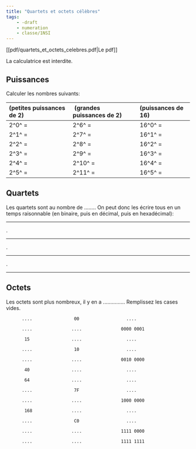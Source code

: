 ```yaml
---
title: "Quartets et octets célèbres"
tags:
    - -draft
    - numeration
    - classe/1NSI
---
```


[[pdf/quartets_et_octets_celebres.pdf|Le pdf]]

La calculatrice est interdite.

## Puissances

Calculer les nombres suivants:

(petites puissances de 2) | (grandes puissances de 2) | (puissances de 16)
:-------------------------|:--------------------------|:-------------------
2^0^ =                    | 2^6^ =                    | 16^0^ = 
2^1^ =                    | 2^7^ =                    | 16^1^ = 
2^2^ =                    | 2^8^ =                    | 16^2^ = 
2^3^ =                    | 2^9^ =                    | 16^3^ = 
2^4^ =                    | 2^10^ =                   | 16^4^ = 
2^5^ =                    | 2^11^ =                   | 16^5^ = 

## Quartets

Les quartets sont au nombre de ........ On peut donc les écrire tous en un temps raisonnable (en binaire, puis en décimal, puis en hexadécimal):

 <hr>
.
    <hr>
. <hr>
.
<hr>
   
## Octets

Les octets sont plus nombreux, il y en a ............... Remplissez les cases vides.

```
      ....                00                  ....
    
      ....               ....               0000 0001
    
       15                ....                 ....
    
      ....                10                  ....
    
      ....               ....               0010 0000 
    
       40                ....                 ....
    
       64                ....                 ....
    
      ....                7F                  ....
    
      ....               ....               1000 0000
    
       168               ....                 ....
    
      ....                C0                  ....
    
      ....               ....               1111 0000
    
      ....               ....               1111 1111
```